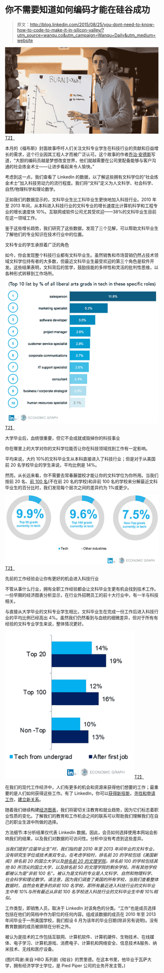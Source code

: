 # 你不需要知道如何编码才能在硅谷成功

> 原文：<http://blog.linkedin.com/2015/08/25/you-dont-need-to-know-how-to-code-to-make-it-in-silicon-valley/?utm_source=wanqu.co&utm_campaign=Wanqu+Daily&utm_medium=website>

[![](img/c8fbfc7483e72c943de17decbf6b03ba.png)T2】](/content/dam/blog/en-us/corporate/blog/2015/08/hbo_siliconvalley_jared.png)

本月的《福布斯》封面故事呼吁人们关注文科专业学生在科技行业的贡献和日益增长的需求，这个行业因其工程人才而被广泛认可。这个故事的作者[乔治·安德斯](https://www.linkedin.com/in/georgeanders/?trk=li_li_corp_alicema_you-dont-need-to-know-how-to-code-to-make-it-in-silicon-valley)写道，“大胆的编码员越是梦想改变世界，他们就越需要在公司里配备能够与客户沟通的社会炼金术士——让进步看起来令人愉快。”

考虑到这一点，我们查看了 LinkedIn 的数据，以了解这些拥有文科学位的“社会炼金术士”加入科技劳动力的流行程度。我们将“文科”定义为人文科学、社会科学、自然/物理科学和理论数学。

正如我们的数据显示的，文科毕业生比工科毕业生更快地加入科技行业。2010 年至 2013 年间，从本科进入科技行业的文科专业的增长速度比计算机科学和工程专业的增长速度快 10%。互联网或软件公司尤其受欢迎——38%的文科毕业生目前在这一领域工作。

鉴于这些增长趋势，我们研究了这些数据，发现了三个见解，可以帮助文科毕业生了解他们的专业知识在技术行业中的位置。

文科专业的学生承担着广泛的角色

如今，你会发现整个科技行业都有文科毕业生。虽然销售和市场营销仍然占技术领域文科学位持有者的大多数，但最近文科毕业生最受欢迎的第三个角色是软件开发。这些结果表明，文科背后的哲学，鼓励技能的多样性和灵活的批判性思维，以各种形式转移到工作场所。

[![](img/259c34a6cbeac02baff3623d358219b1.png)T2】](/content/dam/blog/en-us/corporate/blog/2015/08/linkedin_top10_tech_grads.jpg)

大学毕业后，血统很重要，但它不会成就或毁掉你的科技事业

你在哪里上的大学对你的文科学位能否让你在科技领域找到工作有一定影响。

平均来说，大约 10%的文科毕业生从本科直接进入了科技行业；但是对于从美国前 20 名学校毕业的学生来说，平均比例是 14%。

然而，从长远来看，你不需要去常春藤盟校才能让你的文科学位为你所用。当我们按前 20 名、[前 100 名](http://colleges.usnews.rankingsandreviews.com/best-colleges/rankings/national-universities?int=9ff208)(不在前 20 名的学校)和非前 100 名的学校来分解最近文科毕业生的百分比时，我们发现每个层次之间的差异约为 1%或更少。

[![linkedin_top_tech_grads](img/43bce20665eb070f89bf13b000436b7f.png)T2】](/content/dam/blog/en-us/corporate/blog/2015/08/linkedin_top_tech_grads.jpg)

先前的工作经验会让你有更好的机会进入科技行业

不管从事什么行业，拥有全职工作经验都会让文科毕业生更有机会找到技术工作。一份早期的经济图表分析显示，在行业外招聘员工的前十大行业中，有一半与科技相关。

与直接从大学毕业的文科专业学生相比，文科毕业生在完成一份工作后进入科技行业的平均比例已经高出 4%。虽然我们仍然看到与血统的细微差异，但对于所有有经验的文科专业学生来说，整体情况更好。

[![linkedin_tech_grads](img/092558691eb80ee42d8998025f10b408.png)T2】](/content/dam/blog/en-us/corporate/blog/2015/08/linkedin_tech_grads.jpg)

在我们的现代工作经济中，人们有更多的机会和资源来获得他们想要的工作；最重要的是人们如何获得这些工作。有了 LinkedIn，你可以[获得新技能](http://www.lynda.com/?trk=li_li_corp_alicema_you-dont-need-to-know-how-to-code-to-make-it-in-silicon-valley)，[寻找和申请工作](https://premium.linkedin.com/jobsearch/?trk=li_li_corp_alicema_you-dont-need-to-know-how-to-code-to-make-it-in-silicon-valley)，[建立新关系](https://www.linkedin.com/people/pymk?trk=li_li_corp_alicema_you-dont-need-to-know-how-to-code-to-make-it-in-silicon-valley)。

随着我们继续构建[经济图表](https://www.linkedin.com/company/linkedin-economic-graph/?trk=li_li_corp_alicema_you-dont-need-to-know-how-to-code-to-make-it-in-silicon-valley)，我们将密切关注教育和就业趋势，因为它们标志着职业性质的变化。了解我们的教育和工作机会之间的联系可以帮助我们理解我们在自己的职业生涯中所做的选择。

方法细节:本分析结果仅代表 LinkedIn 数据。因此，会员如何选择使用本网站会影响我们的结果，以及我们对数据的可访问性。分析中没有考虑到这些差异。

*当我们提到“应届毕业生”时，我们指的是 2010 年至 2013 年间毕业的文科专业，没有研究生学位或技术类双专业。在考虑学校时，排名前 20 的学校包括《美国新闻》排名前 20 的国立大学以及[排名前 20 的文理学院](http://www.usnews.com/education/best-colleges/slideshows/2015-best-colleges-top-20-national-liberal-arts-colleges)。排名前 100 的学校包括其他 80 所顶尖的国立大学，以及排名前 50 的文理学院的剩余学校。所有其他学校都被认为是“非前 100 名”。被认为是文科的专业是人文科学、自然和物理科学、社会科学和理论数学。请注意，因为我们调查了美国的所有学校，当我们查看整体数据时，自然会有更多的非前 100 名学校，即所有最近进入科技行业的文科毕业生中有 10%与所有最近从非前 100 名学校进入科技行业的文科毕业生中有 10%相似。*

工作类型，即销售人员，取决于 LinkedIn 对该角色的分类。“工作”也是成员选择包括在他们的简档中作为职位的任何内容。组成该数据的成员在 2010 年至 2013 年间毕业于一所美国学校，我们假设 6 月为该年的毕业日期(除非另有说明)。没有教育数据的成员被排除在分析之外。

被认为是技术的工作包括互联网、计算机软件、计算机硬件、生物技术、在线媒体、电子学习、计算机游戏、消费电子、计算机和网络安全、信息技术&服务、纳米技术、无线和医疗设备。

(图片鸣谢:来自 HBO 系列剧《硅谷》的贾里德。在这本书里，他毕业于瓦萨大学，拥有经济学学士学位，是 Pied Piper 公司的业务开发主管。)